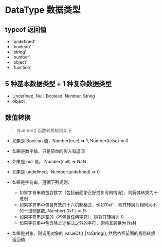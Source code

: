 # DataType 数据类型

## typeof 返回值

- 'undefined'
- 'boolean'
- 'string'
- 'number'
- 'object'
- 'function'

## 5 种基本数据类型 + 1 种复杂数据类型

- Undefined, Null, Boolean, Number, String
- object

## 数值转换

> Number() 函数转换规则如下

- 如果是 Boolean 值，Number(true) => 1, Number(false) => 0

- 如果是数字值，只是简单的传入和返回

- 如果是 null 值， Number(null) => NaN

- 如果是 undefined，Number(undefined) => 0
- 如果是字符串，遵循下列规则:

  - 如果字符串值包含数字（包括前面带正好或负号的情况），则将其转换为十进制
  - 如果字符串中包含有效的十六机制格式，例如'0xf'，则其转换为相同大小的十进制整数, Number('0xf') => 15
  - 如果字符串是空的（不包含任何字符），则将其转换为 0
  - 如果字符串中包含除上述格式之外的字符，则将其转换为 NaN

- 如果是对象，则调用对象的 valueOf() | toString(), 然后依照前面的规则转换返回值
